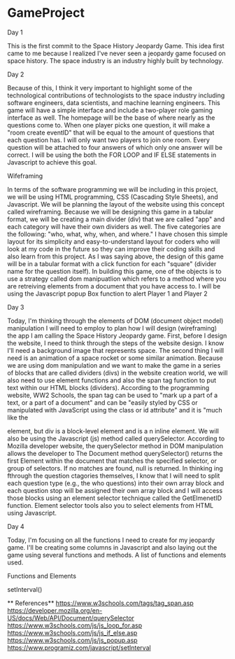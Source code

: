 # GameProject

Day 1

This is the first commit to the Space History Jeopardy Game. This idea first came to me because I realized I've never seen a jeopardy game focused on space history. The space industry is an industry highly built by technology.

Day 2 

Because of this, I think it very important to highlight some of the technological contributions of technologists to the space industry including software engineers, data scientists, and machine learning engineers. This game will have a simple interface and include a two-player role gaming interface as well. The homepage will be the base of where nearly as the questions come to. When one player picks one question, it will make a "room create eventID" that will be equal to the amount of questions that each question has. I will only want two players to join one room. Every question will be attached to four answers of which only one answer will be correct. I will be using the both the FOR LOOP and IF ELSE statements in Javascript to achieve this goal. 

Wifeframing

In terms of the software programming we will be including in this project, we will be using HTML programming, CSS (Cascading Style Sheets), and Javascript. We will be planning the layout of the website using this concept called wireframing. Because we will be designing this game in a tabular format, we will be creating a main divider (div) that we are called "app" and each category will have their own dividers as well. The five categories are the following: "who, what, why, when, and where." I have chosen this simple layout for its simplicity and easy-to-understand layout for coders who will look at my code in the future so they can improve their coding skills and also learn from this project. As I was saying above, the design of this game will be in a tabular format with a click function for each "square" (divider name for the question itself). In building this game, one of the objects is to use a strategy called dom manipuatlion which refers to a method where you are retreiving elements from a document that you have access to. I will be using the Javascript popup Box function to alert Player 1 and Player 2

Day 3 

Today, I'm thinking through the elements of DOM (document object model) manipulation I will need to employ to plan how I will design (wireframing) the app I am calling the Space History Jeopardy game. First, before I design the website, I need to think through the steps of the website design. I know I'll need a background image that represents space. The second thing I will need is an animation of a space rocket or some similar animation. Because we are using dom manipulation and we want to make the game in a series of blocks that are called dividers (divs) in the website creation world, we will also need to use element functions and also the span tag function to put text within our HTML blocks (dividers). According to the programming website, WW2 Schools, the span tag can be used to  "mark up a part of a text, or a part of a document" and can be "easily styled by CSS or manipulated with JavaScript using the class or id attribute" and it is "much like the <div> element, but div is a block-level element and <span> is a n inline element. We will also be using the Javascript (js) method called querySelector. According to Mozilla developer website, the querySelector method in DOM manipulation allows the developer to The Document method querySelector() returns the first Element within the document that matches the specified selector, or group of selectors. If no matches are found, null is returned. In thinking  ing fthrough the question ctagories themselves, I know that I will need to split each question type (e.g., the who questions) into their own array block and each question stop will be assigned their own array block and I will access those blocks using an element selector technique called the GetElmenetID function. Element selector tools also you to select elements from HTML using Javascript. 

Day 4

Today, I'm focusing on all the functions I need to create for my jeopardy game. I'll be creating some columns in Javascript and also laying out the game using several functions and methods. A list of functions and elements used. 
  
  Functions and Elements 
  
  setInterval()
  
  
**  References**
  https://www.w3schools.com/tags/tag_span.asp
  https://developer.mozilla.org/en-US/docs/Web/API/Document/querySelector
  https://www.w3schools.com/js/js_loop_for.asp
  https://www.w3schools.com/js/js_if_else.asp
  https://www.w3schools.com/js/js_popup.asp
  https://www.programiz.com/javascript/setInterval
